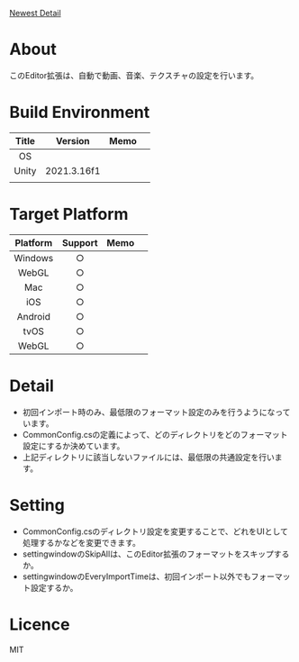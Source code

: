 

[Newest Detail](/Assets/SyskenTLib/UnityAutoFormatConfig/Readme.md)



# About
このEditor拡張は、自動で動画、音楽、テクスチャの設定を行います。



# Build Environment

| Title |   Version   | Memo  |       |
| :---: |:-----------:| :---: | :---: |
|  OS   |             |       |       |
| Unity | 2021.3.16f1 |       |       |
|       |             |       |       |


# Target Platform

| Platform | Support | Memo  |       |
| :------: |:-------:| :---: | :---: |
| Windows  |    ○    |       |       |
|  WebGL   |     ○    |       |       |
|   Mac    |     ○    |       |       |
|   iOS    |     ○    |       |       |
| Android  |     ○    |       |       |
|   tvOS   |     ○    |       |       |
|  WebGL   |     ○    |       |       |


# Detail

* 初回インポート時のみ、最低限のフォーマット設定のみを行うようになっています。
* CommonConfig.csの定義によって、どのディレクトリをどのフォーマット設定にするか決めています。
* 上記ディレクトリに該当しないファイルには、最低限の共通設定を行います。


# Setting

* CommonConfig.csのディレクトリ設定を変更することで、どれをUIとして処理するかなどを変更できます。
* settingwindowのSkipAllは、このEditor拡張のフォーマットをスキップするか。
* settingwindowのEveryImportTimeは、初回インポート以外でもフォーマット設定するか。


# Licence

MIT
